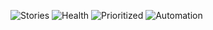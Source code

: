 ![Stories](https://img.shields.io/badge/Stories-98-blue) ![Health](https://img.shields.io/badge/Health-99.8%25-green) ![Prioritized](https://img.shields.io/badge/Prioritized-97-purple) ![Automation](https://img.shields.io/badge/Automation-0.0%25-orange)